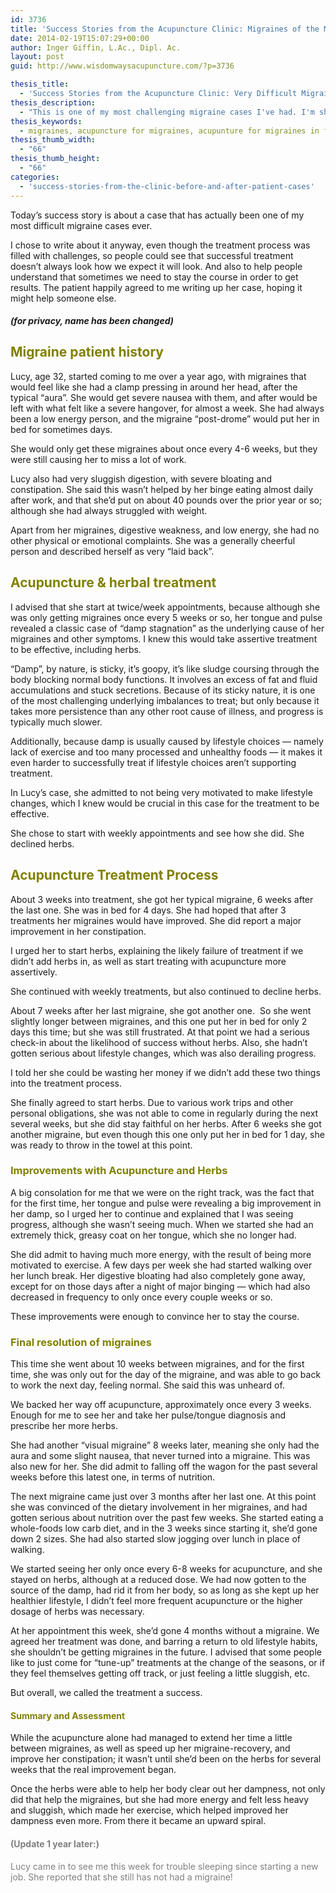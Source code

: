 ```yaml
---
id: 3736
title: 'Success Stories from the Acupuncture Clinic: Migraines of the Most Difficult Type to Treat'
date: 2014-02-19T15:07:29+00:00
author: Inger Giffin, L.Ac., Dipl. Ac.
layout: post
guid: http://www.wisdomwaysacupuncture.com/?p=3736

thesis_title:
  - 'Success Stories from the Acupuncture Clinic: Very Difficult Migraines'
thesis_description:
  - "This is one of my most challenging migraine cases I've had. I'm sharing it to illustrate how important herbs, as well as lifestyle choices, can be in resolving migraines."
thesis_keywords:
  - migraines, acupuncture for migraines, acupunture for migraines in fort collins
thesis_thumb_width:
  - "66"
thesis_thumb_height:
  - "66"
categories:
  - 'success-stories-from-the-clinic-before-and-after-patient-cases'
---
```

Today&#8217;s success story is about a case that has actually been one of my most difficult migraine cases ever.

I chose to write about it anyway, even though the treatment process was filled with challenges, so people could see that successful treatment doesn&#8217;t always look how we expect it will look. And also to help people understand that sometimes we need to stay the course in order to get results. The patient happily agreed to me writing up her case, hoping it might help someone else.

##### (for privacy, name has been changed)

## <span style="color: #808000;">Migraine patient history</span>

Lucy, age 32, started coming to me over a year ago, with migraines that would feel like she had a clamp pressing in around her head, after the typical &#8220;aura&#8221;. She would get severe nausea with them, and after would be left with what felt like a severe hangover, for almost a week. She had always been a low energy person, and the migraine &#8220;post-drome&#8221; would put her in bed for sometimes days.

She would only get these migraines about once every 4-6 weeks, but they were still causing her to miss a lot of work.

Lucy also had very sluggish digestion, with severe bloating and constipation. She said this wasn&#8217;t helped by her binge eating almost daily after work, and that she&#8217;d put on about 40 pounds over the prior year or so; although she had always struggled with weight.

Apart from her migraines, digestive weakness, and low energy, she had no other physical or emotional complaints. She was a generally cheerful person and described herself as very &#8220;laid back&#8221;.

## <span style="color: #808000;">Acupuncture & herbal treatment</span>

I advised that she start at twice/week appointments, because although she was only getting migraines once every 5 weeks or so, her tongue and pulse revealed a classic case of &#8220;damp stagnation&#8221; as the underlying cause of her migraines and other symptoms. I knew this would take assertive treatment to be effective, including herbs.

&#8220;Damp&#8221;, by nature, is sticky, it&#8217;s goopy, it&#8217;s like sludge coursing through the body blocking normal body functions. It involves an excess of fat and fluid accumulations and stuck secretions. Because of its sticky nature, it is one of the most challenging underlying imbalances to treat; but only because it takes more persistence than any other root cause of illness, and progress is typically much slower.

Additionally, because damp is usually caused by lifestyle choices &#8212; namely lack of exercise and too many processed and unhealthy foods &#8212; it makes it even harder to successfully treat if lifestyle choices aren&#8217;t supporting treatment.

In Lucy&#8217;s case, she admitted to not being very motivated to make lifestyle changes, which I knew would be crucial in this case for the treatment to be effective.

She chose to start with weekly appointments and see how she did. She declined herbs.

## <span style="color: #808000;">Acupuncture Treatment Process</span>

About 3 weeks into treatment, she got her typical migraine, 6 weeks after the last one. She was in bed for 4 days. She had hoped that after 3 treatments her migraines would have improved. She did report a major improvement in her constipation.

I urged her to start herbs, explaining the likely failure of treatment if we didn&#8217;t add herbs in, as well as start treating with acupuncture more assertively.

She continued with weekly treatments, but also continued to decline herbs.

About 7 weeks after her last migraine, she got another one.  So she went slightly longer between migraines, and this one put her in bed for only 2 days this time; but she was still frustrated. At that point we had a serious check-in about the likelihood of success without herbs. Also, she hadn&#8217;t gotten serious about lifestyle changes, which was also derailing progress.

I told her she could be wasting her money if we didn&#8217;t add these two things into the treatment process.

She finally agreed to start herbs. Due to various work trips and other personal obligations, she was not able to come in regularly during the next several weeks, but she did stay faithful on her herbs. After 6 weeks she got another migraine, but even though this one only put her in bed for 1 day, she was ready to throw in the towel at this point.

### <span style="color: #808000;">Improvements with Acupuncture and Herbs<br /> </span>

A big consolation for me that we were on the right track, was the fact that for the first time, her tongue and pulse were revealing a big improvement in her damp, so I urged her to continue and explained that I was seeing progress, although she wasn&#8217;t seeing much. When we started she had an extremely thick, greasy coat on her tongue, which she no longer had.

She did admit to having much more energy, with the result of being more motivated to exercise. A few days per week she had started walking over her lunch break. Her digestive bloating had also completely gone away, except for on those days after a night of major binging &#8212; which had also decreased in frequency to only once every couple weeks or so.

These improvements were enough to convince her to stay the course.

### <span style="color: #808000;">Final resolution of migraines</span>

This time she went about 10 weeks between migraines, and for the first time, she was only out for the day of the migraine, and was able to go back to work the next day, feeling normal. She said this was unheard of.

We backed her way off acupuncture, approximately once every 3 weeks. Enough for me to see her and take her pulse/tongue diagnosis and prescribe her more herbs.

She had another &#8220;visual migraine&#8221; 8 weeks later, meaning she only had the aura and some slight nausea, that never turned into a migraine. This was also new for her. She did admit to falling off the wagon for the past several weeks before this latest one, in terms of nutrition.

The next migraine came just over 3 months after her last one. At this point she was convinced of the dietary involvement in her migraines, and had gotten serious about nutrition over the past few weeks. She started eating a whole-foods low carb diet, and in the 3 weeks since starting it, she&#8217;d gone down 2 sizes. She had also started slow jogging over lunch in place of walking.

We started seeing her only once every 6-8 weeks for acupuncture, and she stayed on herbs, although at a reduced dose. We had now gotten to the source of the damp, had rid it from her body, so as long as she kept up her healthier lifestyle, I didn&#8217;t feel more frequent acupuncture or the higher dosage of herbs was necessary.

At her appointment this week, she&#8217;d gone 4 months without a migraine. We agreed her treatment was done, and barring a return to old lifestyle habits, she shouldn&#8217;t be getting migraines in the future. I advised that some people like to just come for &#8220;tune-up&#8221; treatments at the change of the seasons, or if they feel themselves getting off track, or just feeling a little sluggish, etc.

But overall, we called the treatment a success.

#### <span style="color: #808000;">Summary and Assessment</span>

While the acupuncture alone had managed to extend her time a little between migraines, as well as speed up her migraine-recovery, and improve her constipation; it wasn&#8217;t until she&#8217;d been on the herbs for several weeks that the real improvement began.

Once the herbs were able to help her body clear out her dampness, not only did that help the migraines, but she had more energy and felt less heavy and sluggish, which made her exercise, which helped improved her dampness even more. From there it became an upward spiral.

#### <span style="color: #808080;">(Update 1 year later:)</span>

<span style="color: #808080;">Lucy came in to see me this week for trouble sleeping since starting a new job. She reported that she still has not had a migraine!</span>

&nbsp;

&nbsp;

&nbsp;

&nbsp;

&nbsp;